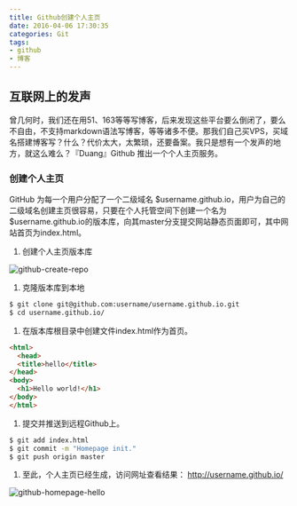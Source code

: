 ```yaml
---
title: Github创建个人主页
date: 2016-04-06 17:30:35
categories: Git
tags: 
- github
- 博客
---
```


## 互联网上的发声

曾几何时，我们还在用51、163等等写博客，后来发现这些平台要么倒闭了，要么不自由，不支持markdown语法写博客，等等诸多不便。那我们自己买VPS，买域名搭建博客写？什么？代价太大，太繁琐，还要备案。我只是想有一个发声的地方，就这么难么？『Duang』Github 推出一个个人主页服务。

### 创建个人主页

GitHub 为每一个用户分配了一个二级域名 $username.github.io，用户为自己的二级域名创建主页很容易，只要在个人托管空间下创建一个名为 $username.github.io的版本库，向其master分支提交网站静态页面即可，其中网站首页为index.html。

1. 创建个人主页版本库

  ![github-create-repo](http://7xsk2b.com2.z0.glb.clouddn.com/image/github-create-repo.png)

1. 克隆版本库到本地

  ``` bash
  $ git clone git@github.com:username/username.github.io.git
  $ cd username.github.io/
  ```
1. 在版本库根目录中创建文件index.html作为首页。

  ``` html
  <html>
    <head>
    <title>hello</title>
  </head>
  <body>
    <h1>Hello world!</h1>
  </body>
  </html>
  ```

1. 提交并推送到远程Github上。

  ``` bash
  $ git add index.html
  $ git commit -m "Homepage init."
  $ git push origin master
  ```

1. 至此，个人主页已经生成，访问网址查看结果： http://username.github.io/

  ![github-homepage-hello](http://7xsk2b.com2.z0.glb.clouddn.com/image/github-homepage-hello.png)
